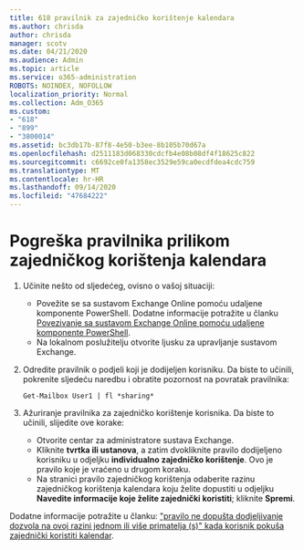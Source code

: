 ```yaml
---
title: 618 pravilnik za zajedničko korištenje kalendara
ms.author: chrisda
author: chrisda
manager: scotv
ms.date: 04/21/2020
ms.audience: Admin
ms.topic: article
ms.service: o365-administration
ROBOTS: NOINDEX, NOFOLLOW
localization_priority: Normal
ms.collection: Adm_O365
ms.custom:
- "618"
- "899"
- "3800014"
ms.assetid: bc3db17b-87f8-4e50-b3ee-8b105b70d67a
ms.openlocfilehash: d2511183d068330cdcfb4e08b08df4f18625c822
ms.sourcegitcommit: c6692ce0fa1358ec3529e59ca0ecdfdea4cdc759
ms.translationtype: MT
ms.contentlocale: hr-HR
ms.lasthandoff: 09/14/2020
ms.locfileid: "47684222"
---
```

# <a name="policy-error-when-sharing-a-calendar"></a>Pogreška pravilnika prilikom zajedničkog korištenja kalendara

1. Učinite nešto od sljedećeg, ovisno o vašoj situaciji:
    - Povežite se sa sustavom Exchange Online pomoću udaljene komponente PowerShell. Dodatne informacije potražite u članku [Povezivanje sa sustavom Exchange Online pomoću udaljene komponente PowerShell](https://technet.microsoft.com/library/jj984289%28v=exchg.160%29.aspx).
    - Na lokalnom poslužitelju otvorite ljusku za upravljanje sustavom Exchange.
2. Odredite pravilnik o podjeli koji je dodijeljen korisniku. Da biste to učinili, pokrenite sljedeću naredbu i obratite pozornost na povratak pravilnika:

    `
    Get-Mailbox User1 | fl *sharing*
    `

3. Ažuriranje pravilnika za zajedničko korištenje korisnika. Da biste to učinili, slijedite ove korake:
    - Otvorite centar za administratore sustava Exchange.
    - Kliknite **tvrtka ili ustanova**, a zatim dvokliknite pravilo dodijeljeno korisniku u odjeljku **individualno zajedničko korištenje**. Ovo je pravilo koje je vraćeno u drugom koraku.
    - Na stranici pravilo zajedničkog korištenja odaberite razinu zajedničkog korištenja kalendara koju želite dopustiti u odjeljku **Navedite informacije koje želite zajednički koristiti**; kliknite **Spremi**.

Dodatne informacije potražite u članku: ["pravilo ne dopušta dodjeljivanje dozvola na ovoj razini jednom ili više primatelja (s)" kada korisnik pokuša zajednički koristiti kalendar](https://docs.microsoft.com/exchange/troubleshoot/calendar-sharing/policy-permissions-issue).
